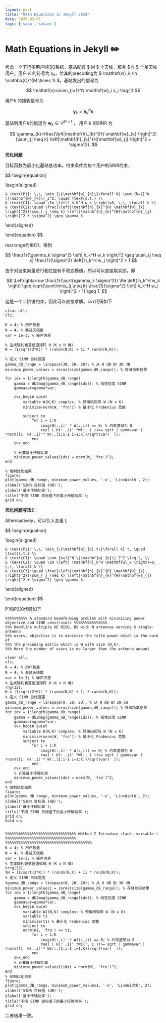 ```yaml
---
layout: post
title: "Math Equations in Jekyll 2024"
date: 2025-03-01
tags: ['sasa','sasaas']
---
```


# Math Equations in Jekyll ✏️

考虑一个下行多用户MISO系统，基站配有 $ M $ 个天线，服务 $ N $ 个单天线用户。用户 $K$ 的符号为 $x_k$，给其的precoding为 $ \mathbf{w}_k \in \mathbb{C}^{M \times 1} $。基站发出的信号为

$$
\mathbf{s}=\sum_{i=1}^N \mathbf{w}_i x_i  \tag{1}
$$

用户$k$ 的接收信号为

$$
\mathbf{y}_k = \mathbf{h}_k^H \mathbf{s}  \tag{2}
$$

基站到用户$k$的信道为 $\mathbf{w}_k \in \mathcal{C}^{M\times 1}$ ， 用户 $k$ 的SINR 为

$$
\gamma_{k}=\frac{\left|\mathbf{h}_{k}^{H} \mathbf{w}_{k} \right|^2}{\sum_{j \neq k} \left|\mathbf{h}_{k}^{H}\mathbf{w}_{j} \right|^2 + \sigma^2},
$$

**优化问题**

目标函数为最小化基站总功率，约束条件为每个用户的SINR约束，

$$
\begin{equation}

\begin{aligned}

    & \text{P1}: \,\, \min_{\{\mathbf{w}_{k}\}\forall k} \sum_{k=1}^N \|\mathbf{w}_{k}\|_2^2, \quad \text{s.t.} \\
    & \text{C1}: \quad \Im \left( h_k^H w_k \right)=0, \,\, \forall k \\
    & \text{C2}:\quad \frac{\left|\mathbf{h}_{k}^{H} \mathbf{w}_{k} \right|^2}{\sum_{ j \neq k} \left|\mathbf{h}_{k}^{H}\mathbf{w}_{j} \right|^2 + \sigma^2} \geq \gamma_k.
    
\end{aligned}

\end{equation}
$$

rearrange约束$\text{C1}$，得到

$$
\frac{1}{\gamma_k \sigma^2} \left| h_k^H w_k \right|^2 \geq \sum_{j \neq k} \frac{1}{\sigma^2} \left| h_k^H w_j \right|^2 + 1
$$

由于对波束向量进行相位旋转不改变模值，所以可以直接取实部，即

$$
\Leftrightarrow \frac{1}{\sqrt{\gamma_k \sigma^2}} \Re \left( h_k^H w_k \right) \geq \sqrt{\sum\limits_{j \neq k} \frac{1}{\sigma^2} \left| h_k^H w_j \right|^2 + 1}
\geq 1.
$$

这是一个二阶锥约束，因此可以直接求解。cvx代码如下

```
clear all;
clc;

K = 4; % 用户数量
N = 4; % 基站天线数
var = 1e-3; % 噪声方差

% 生成瑞利衰落信道矩阵 H（K x N 维）
H = (1/sqrt(2*K)) * (randn(N,K) + 1i * randn(N,K));

% 定义 SINR 目标范围
gamma_dB_range = linspace(30, 50, 20); % 从 0 dB 到 30 dB
minimum_power_values = zeros(size(gamma_dB_range)); % 存储功率结果

for idx = 1:length(gamma_dB_range)
    gamma = db2mag(gamma_dB_range(idx)); % 线性刻度 SINR
    gammavar=gamma*var;

    cvx_begin quiet
        variable W(N,K) complex; % 预编码矩阵 W (N x K)
        minimize(norm(W, 'fro')) % 最小化 Frobenius 范数

        subject to
            for i = 1:K
                imag(H(:,i)' * W(:,i)) == 0; % 约束虚部为 0
                real ( H(: ,i)' *W(:, i ))>= sqrt ( gammavar ) *norm([1  H(:,i)'* W(:,[1:i-1 i+1:K])/sqrt(var)  ]);
            end
    cvx_end

    % 计算最小传输功率
    minimum_power_values(idx) = norm(W, 'fro')^2;
end

% 绘制优化结果
figure;
plot(gamma_dB_range, minimum_power_values, '-o', 'LineWidth', 2);
xlabel('SINR 目标值 (dB)');
ylabel('最小传输功率');
title('不同 SINR 目标值下的最小传输功率');
grid on;
```


 **优化问题写法2**：
 
Alternaatively，可以引入变量 $t$, 

$$
\begin{equation}

\begin{aligned}

    & \text{P2}: \,\, \min_{\{\mathbf{w}_{k},t\}\forall k} t, \quad \text{s.t.} \\
    & \text{C1}: \quad \sum_{k=1}^N \|\mathbf{w}_{k}\|_2^2 \leq t, \\
    & \text{C2}: \quad \Im \left( \mathbf{h}_k^H \mathbf{w}_k \right)=0, \,\, \forall k \\
    & \text{C3}:\quad \frac{\left|\mathbf{h}_{k}^{H} \mathbf{w}_{k} \right|^2}{\sum_{ j \neq k} \left|\mathbf{h}_{k}^{H}\mathbf{w}_{j} \right|^2 + \sigma^2} \geq \gamma_k.
    
\end{aligned}

\end{equation}
$$

$\text{P1}$和$\text{P2}$的代码如下

```
%%%%%%%%%% A standard beamforming problem with minimizing power objective and SINR constraints %%%%%%%%%%%%%%% 
%%% Downlink multiple UE MISO, BS with N antennas serving K single-antenna
%%% users, objective is to minimize the totle power which is the norm of
%%% the precoding matrix which is W with size (N,K). 
%%% Here the number of users is no larger than the antenna amount

clear all;
clc;
K = 4; % 用户数量
N = 4; % 基站天线数
var = 1e-3; % 噪声方差
% 生成瑞利衰落信道矩阵 H（K x N 维）
rng(32);
H = (1/sqrt(2*K)) * (randn(N,K) + 1i * randn(N,K));
% 定义 SINR 目标范围
gamma_dB_range = linspace(0, 20, 20); % 从 0 dB 到 20 dB
minimum_power_values = zeros(size(gamma_dB_range)); % 存储功率结果
for idx = 1:length(gamma_dB_range)
    gamma = db2mag(gamma_dB_range(idx)); % 线性刻度 SINR
    gammavar=gamma*var;
    cvx_begin quiet
        variable W(N,K) complex; % 预编码矩阵 W (N x K)
        minimize(norm(W, 'fro')) % 最小化 Frobenius 范数
        subject to
            for i = 1:K
                imag(H(:,i)' * W(:,i)) == 0; % 约束虚部为 0
                real ( H(: ,i)' *W(:, i ))>= sqrt ( gammavar ) *norm([1  H(:,i)'* W(:,[1:i-1 i+1:K])/sqrt(var)  ]);
            end
    cvx_end
    % 计算最小传输功率
    minimum_power_values(idx) = norm(W, 'fro')^2;
end
% 绘制优化结果
figure;
plot(gamma_dB_range, minimum_power_values, '-o', 'LineWidth', 2);
xlabel('SINR 目标值 (dB)');
ylabel('最小传输功率');
title('不同 SINR 目标值下的最小传输功率');
grid on;
hold on;


%%%%%%%%%%%%%%%%%%%%%%%%%%%%%%%% Method 2 Introduce slack  variable t
%%%%%%%%%%%%%%%%%%%%%%%%%%%%%%%% %%%%%%%%%%%%%%%%%%%%%%%%%%%%%%%%%%%%%%%
K = 4; % 用户数量
N = 4; % 基站天线数
var = 1e-3; % 噪声方差
% 生成瑞利衰落信道矩阵 H（K x N 维）
%rng(32);
%H = (1/sqrt(2*K)) * (randn(N,K) + 1i * randn(N,K));
% 定义 SINR 目标范围
%gamma_dB_range = linspace(0, 20, 20); % 从 0 dB 到 30 dB
minimum_power_values1 = zeros(size(gamma_dB_range)); % 存储功率结果
for idx = 1:length(gamma_dB_range)
    gamma = db2mag(gamma_dB_range(idx)); % 线性刻度 SINR
    gammavar=gamma*var;
    cvx_begin quiet
        variable W1(N,K) complex; % 预编码矩阵 W (N x K)
        variable t1
        minimize(t1) % 最小化 Frobenius 范数
        subject to
        norm(W1, 'fro') <= t1;
            for i = 1:K
                imag(H(:,i)' * W1(:,i)) == 0; % 约束虚部为 0
                real ( H(: ,i)' *W1(:, i ))>= sqrt ( gammavar ) *norm([1  H(:,i)'* W1(:,[1:i-1 i+1:K])/sqrt(var)  ]);
            end
    cvx_end
    % 计算最小传输功率
    minimum_power_values1(idx) = norm(W1, 'fro')^2;
end
% 绘制优化结果
figure;
plot(gamma_dB_range, minimum_power_values1, '-o', 'LineWidth', 2);
xlabel('SINR 目标值 (dB)');
ylabel('最小传输功率');
title('不同 SINR 目标值下的最小传输功率');
grid on;
```
二者结果一致。
